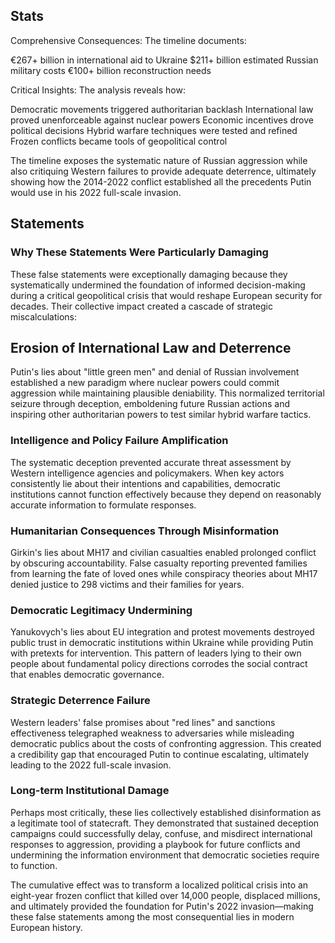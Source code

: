 ## Stats
Comprehensive Consequences: The timeline documents:

€267+ billion in international aid to Ukraine
$211+ billion estimated Russian military costs
€100+ billion reconstruction needs

Critical Insights: The analysis reveals how:

Democratic movements triggered authoritarian backlash
International law proved unenforceable against nuclear powers
Economic incentives drove political decisions
Hybrid warfare techniques were tested and refined
Frozen conflicts became tools of geopolitical control


The timeline exposes the systematic nature of Russian aggression while also critiquing Western failures to provide adequate deterrence, ultimately showing how the 2014-2022 conflict established all the precedents Putin would use in his 2022 full-scale invasion.

## Statements
### Why These Statements Were Particularly Damaging
These false statements were exceptionally damaging because they systematically undermined the foundation of informed decision-making during a critical geopolitical crisis that would reshape European security for decades. Their collective impact created a cascade of strategic miscalculations:
## Erosion of International Law and Deterrence
Putin's lies about "little green men" and denial of Russian involvement established a new paradigm where nuclear powers could commit aggression while maintaining plausible deniability. This normalized territorial seizure through deception, emboldening future Russian actions and inspiring other authoritarian powers to test similar hybrid warfare tactics.
### Intelligence and Policy Failure Amplification
The systematic deception prevented accurate threat assessment by Western intelligence agencies and policymakers. When key actors consistently lie about their intentions and capabilities, democratic institutions cannot function effectively because they depend on reasonably accurate information to formulate responses.
### Humanitarian Consequences Through Misinformation
Girkin's lies about MH17 and civilian casualties enabled prolonged conflict by obscuring accountability. False casualty reporting prevented families from learning the fate of loved ones while conspiracy theories about MH17 denied justice to 298 victims and their families for years.
### Democratic Legitimacy Undermining
Yanukovych's lies about EU integration and protest movements destroyed public trust in democratic institutions within Ukraine while providing Putin with pretexts for intervention. This pattern of leaders lying to their own people about fundamental policy directions corrodes the social contract that enables democratic governance.
### Strategic Deterrence Failure
Western leaders' false promises about "red lines" and sanctions effectiveness telegraphed weakness to adversaries while misleading democratic publics about the costs of confronting aggression. This created a credibility gap that encouraged Putin to continue escalating, ultimately leading to the 2022 full-scale invasion.
### Long-term Institutional Damage
Perhaps most critically, these lies collectively established disinformation as a legitimate tool of statecraft. They demonstrated that sustained deception campaigns could successfully delay, confuse, and misdirect international responses to aggression, providing a playbook for future conflicts and undermining the information environment that democratic societies require to function.

The cumulative effect was to transform a localized political crisis into an eight-year frozen conflict that killed over 14,000 people, displaced millions, and ultimately provided the foundation for Putin's 2022 invasion—making these false statements among the most consequential lies in modern European history.